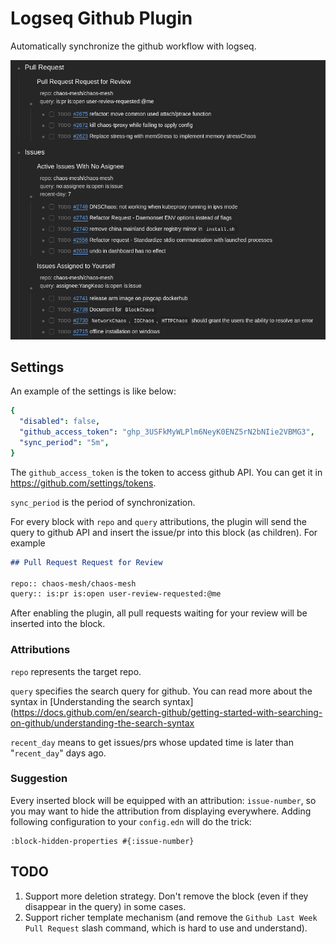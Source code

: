 # Logseq Github Plugin

Automatically synchronize the github workflow with logseq.

![screenshot](./static/screenshot.png)

## Settings

An example of the settings is like below:

```yaml
{
  "disabled": false,
  "github_access_token": "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",
  "sync_period": "5m",
}
```

The `github_access_token` is the token to access github API. You can get it in https://github.com/settings/tokens.

`sync_period` is the period of synchronization.

For every block with `repo` and `query` attributions, the plugin will send the query to github API and insert the issue/pr into this block (as children). For example

```markdown
## Pull Request Request for Review

repo:: chaos-mesh/chaos-mesh
query:: is:pr is:open user-review-requested:@me
```

After enabling the plugin, all pull requests waiting for your review will be inserted into the block.

### Attributions

`repo` represents the target repo.

`query` specifies the search query for github. You can read more about the syntax in [Understanding the search syntax](https://docs.github.com/en/search-github/getting-started-with-searching-on-github/understanding-the-search-syntax

`recent_day` means to get issues/prs whose updated time is later than "`recent_day`" days ago.

### Suggestion

Every inserted block will be equipped with an attribution: `issue-number`, so you may want to hide the attribution from displaying everywhere. Adding following configuration to your `config.edn` will do the trick:

```
:block-hidden-properties #{:issue-number}
```

## TODO

1. Support more deletion strategy. Don't remove the block (even if they disappear in the query) in some cases.
2. Support richer template mechanism (and remove the `Github Last Week Pull Request` slash command, which is hard to use and understand).
